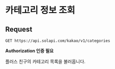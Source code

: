 # 카테고리 정보 조회

## Request

```text
GET https://api.solapi.com/kakao/v1/categories
```

**Authorization 인증 필요**

플러스 친구의 카테고리 목록을 불러옵니다.

